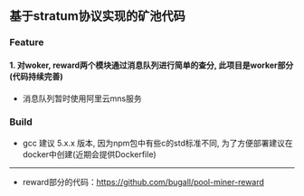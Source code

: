 ## 基于stratum协议实现的矿池代码

### Feature
#### 1. 对woker, reward两个模块通过消息队列进行简单的查分, 此项目是worker部分(代码持续完善)
- 消息队列暂时使用阿里云mns服务

### Build
- gcc 建议 5.x.x 版本, 因为npm包中有些c的std标准不同, 为了方便部署建议在docker中创建(近期会提供Dockerfile)

----
- reward部分的代码：https://github.com/bugall/pool-miner-reward
